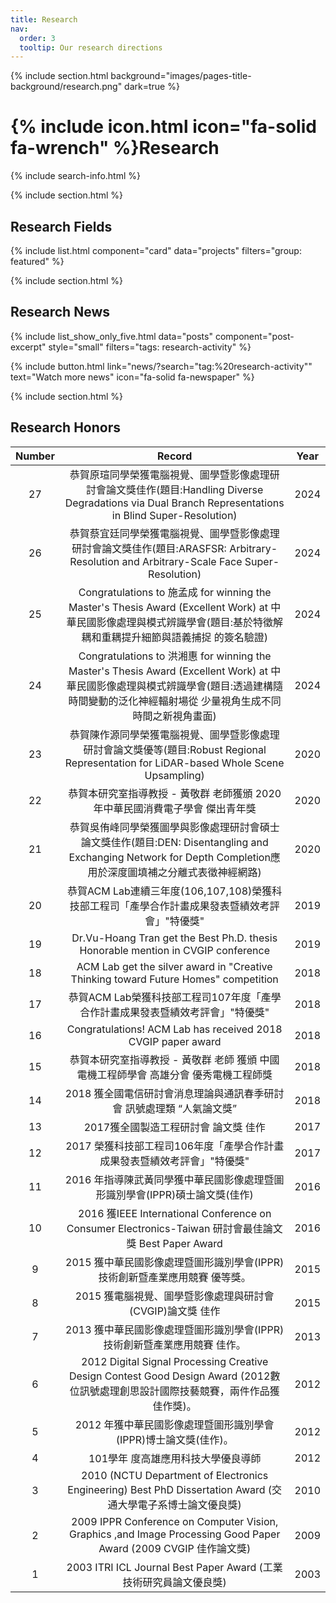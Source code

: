 ```yaml
---
title: Research
nav:
  order: 3
  tooltip: Our research directions
---
```


{% include section.html background="images/pages-title-background/research.png" dark=true %}
# {% include icon.html icon="fa-solid fa-wrench" %}Research

<!-- {% include tags.html tags="publication, resource, website" %} -->

{% include search-info.html %}

{% include section.html %}
## Research Fields

{% include list.html component="card" data="projects" filters="group: featured" %}

{% include section.html %}
## Research News

{% include list_show_only_five.html data="posts" component="post-excerpt" style="small" filters="tags: research-activity" %}

{% include button.html link="news/?search=\"tag:%20research-activity\"" text="Watch more news" icon="fa-solid fa-newspaper" %}


{% include section.html %}
## Research Honors

| Number | Record | Year | 
| :----: | :----: | :----: |
| 27 | 恭賀原瑄同學榮獲電腦視覺、圖學暨影像處理研討會論文獎佳作(題目:Handling Diverse Degradations via Dual Branch Representations in Blind Super-Resolution) | 2024 |
| 26 | 恭賀蔡宜廷同學榮獲電腦視覺、圖學暨影像處理研討會論文獎佳作(題目:ARASFSR: Arbitrary-Resolution and Arbitrary-Scale Face Super-Resolution) | 2024 |
| 25 | Congratulations to 施孟成 for winning the Master's Thesis Award (Excellent Work) at 中華民國影像處理與模式辨識學會(題目:基於特徵解耦和重耦提升細節與語義捕捉 的簽名驗證) | 2024 |
| 24 | Congratulations to 洪湘惠 for winning the Master's Thesis Award (Excellent Work) at 中華民國影像處理與模式辨識學會(題目:透過建構隨時間變動的泛化神經輻射場從 少量視角生成不同時間之新視角畫面) | 2024 |
| 23 | 恭賀陳作源同學榮獲電腦視覺、圖學暨影像處理研討會論文獎優等(題目:Robust Regional Representation for LiDAR-based Whole Scene Upsampling) | 2020 |
| 22 | 恭賀本研究室指導教授 - 黃敬群 老師獲頒 2020年中華民國消費電子學會 傑出青年獎 | 2020 |
| 21 | 恭賀吳侑峰同學榮獲圖學與影像處理研討會碩士論文獎佳作(題目:DEN: Disentangling and Exchanging Network for Depth Completion應用於深度圖填補之分離式表徵神經網路) | 2020 |
| 20 | 恭賀ACM Lab連續三年度(106,107,108)榮獲科技部工程司「產學合作計畫成果發表暨績效考評會」"特優獎" | 2019 |
| 19 | Dr.Vu-Hoang Tran get the Best Ph.D. thesis Honorable mention in CVGIP conference | 2019 |
| 18 | ACM Lab get the silver award in "Creative Thinking toward Future Homes" competition | 2018 |
| 17 | 恭賀ACM Lab榮獲科技部工程司107年度「產學合作計畫成果發表暨績效考評會」"特優獎" | 2018 |
| 16 | Congratulations! ACM Lab has received 2018 CVGIP paper award | 2018 |
| 15 | 恭賀本研究室指導教授 - 黃敬群 老師 獲頒 中國電機工程師學會 高雄分會 優秀電機工程師獎 | 2018 |
| 14 | 2018 獲全國電信研討會消息理論與通訊春季研討會 訊號處理類 “人氣論文獎” | 2018 |
| 13 | 2017獲全國製造工程研討會 論文獎 佳作 | 2017 |
| 12 | 2017 榮獲科技部工程司106年度「產學合作計畫成果發表暨績效考評會」"特優獎" | 2017 |
| 11 | 2016 年指導陳武黃同學獲中華民國影像處理暨圖形識別學會(IPPR)碩士論文獎(佳作) | 2016 |
| 10 | 2016 獲IEEE International Conference on Consumer Electronics-Taiwan 研討會最佳論文獎 Best Paper Award | 2016 |
| 9 | 2015 獲中華民國影像處理暨圖形識別學會(IPPR)技術創新暨產業應用競賽 優等獎。 | 2015 |
| 8 | 2015 獲電腦視覺、圖學暨影像處理與研討會(CVGIP)論文獎 佳作 | 2015 |
| 7 | 2013 獲中華民國影像處理暨圖形識別學會(IPPR)技術創新暨產業應用競賽 佳作。 | 2013 |
| 6 | 2012 Digital Signal Processing Creative Design Contest Good Design Award (2012數位訊號處理創思設計國際技藝競賽，兩件作品獲佳作獎)。 | 2012 |
| 5 | 2012 年獲中華民國影像處理暨圖形識別學會(IPPR)博士論文獎(佳作)。 | 2012 |
| 4 | 101學年 度高雄應用科技大學優良導師 | 2012 |
| 3 | 2010 (NCTU Department of Electronics Engineering) Best PhD Dissertation Award (交通大學電子系博士論文優良獎) | 2010 |
| 2 | 2009 IPPR Conference on Computer Vision, Graphics ,and Image Processing Good Paper Award (2009 CVGIP 佳作論文獎) | 2009 |
| 1 | 2003 ITRI ICL Journal Best Paper Award (工業技術研究員論文優良獎) | 2003 |

<!-- ## More

{% include list.html component="card" data="projects" filters="group: " style="small" %} -->
